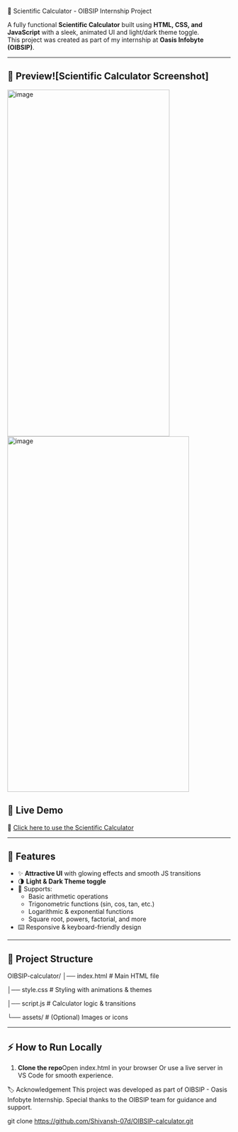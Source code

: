  🧮 Scientific Calculator - OIBSIP Internship Project

A fully functional **Scientific Calculator** built using **HTML, CSS, and JavaScript** with a sleek, animated UI and light/dark theme toggle.  
This project was created as part of my internship at **Oasis Infobyte (OIBSIP)**.

---
## 📸 Preview![Scientific Calculator Screenshot]

<img width="366" height="781" alt="image" src="https://github.com/user-attachments/assets/53bff916-c709-4ffe-bd92-7468f2f40e39" /><img width="410" height="801" alt="image" src="https://github.com/user-attachments/assets/05f87ae6-b947-46ed-a04b-dd9a0238838e"/>
 

## 🚀 Live Demo
🔗 [Click here to use the Scientific Calculator](https://shivansh-07d.github.io/OIBSIP-calculator/)

---

## 📸 Features
- ✨ **Attractive UI** with glowing effects and smooth JS transitions  
- 🌗 **Light & Dark Theme toggle**  
- 🧠 Supports:
  - Basic arithmetic operations
  - Trigonometric functions (sin, cos, tan, etc.)
  - Logarithmic & exponential functions
  - Square root, powers, factorial, and more
- ⌨️ Responsive & keyboard-friendly design

---

## 📂 Project Structure
OIBSIP-calculator/
│── index.html # Main HTML file

│── style.css # Styling with animations & themes

│── script.js # Calculator logic & transitions

└── assets/ # (Optional) Images or icons

---

## ⚡ How to Run Locally
1. **Clone the repo**Open index.html in your browser
Or use a live server in VS Code for smooth experience.

🏷️ Acknowledgement
This project was developed as part of OIBSIP - Oasis Infobyte Internship.
Special thanks to the OIBSIP team for guidance and support.
   
git clone https://github.com/Shivansh-07d/OIBSIP-calculator.git
